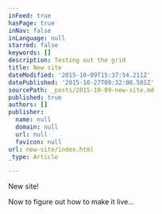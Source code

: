 ```yaml
---
inFeed: true
hasPage: true
inNav: false
inLanguage: null
starred: false
keywords: []
description: Testing out the grid
title: New site
dateModified: '2015-10-09T15:37:54.211Z'
datePublished: '2015-10-27T00:32:00.501Z'
sourcePath: _posts/2015-10-09-new-site.md
published: true
authors: []
publisher:
  name: null
  domain: null
  url: null
  favicon: null
url: new-site/index.html
_type: Article

---
```

New site!

Now to figure out how to make it live...